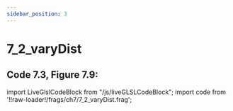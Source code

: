 ```yaml
---
sidebar_position: 3
---
```


# 7_2_varyDist
## Code 7.3, Figure 7.9:

import LiveGlslCodeBlock from "/js/liveGLSLCodeBlock";
import code from '!!raw-loader!/frags/ch7/7_2_varyDist.frag';

<LiveGlslCodeBlock fragName='7_2_varyDist.frag' fragCode={code} />
